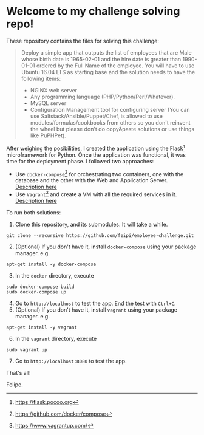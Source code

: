 # Welcome to my challenge solving repo!

These repository contains the files for solving this challenge:

> Deploy a simple app that outputs the list of employees that are Male whose birth date is 1965-02-01 and the hire date is greater than 1990-01-01 ordered by the Full Name of the employee.
>  You will have to use Ubuntu 16.04 LTS as starting base and the solution needs to have the following items:
>
>  - NGINX web server
>  - Any programming language (PHP/Python/Perl/Whatever).
>  - MySQL server
>  - Configuration Management tool for configuring server (You can use Saltstack/Ansible/Puppet/Chef, is allowed to use modules/formulas/cookbooks from others so you don't reinvent the wheel but please don't do copy&paste solutions or use things like PuPHPet).

After weighing the posibilities, I created the application using the Flask[^1] microframework for Python. Once the application was functional, it was time for the deployment phase. I followed two approaches:

 - Use `docker-compose`[^2] for orchestrating two containers, one with the database and the other with the Web and Application Server.
  [Description here](docker/README.md)
 - Use `Vagrant`[^3] and create a VM with all the required services in it.  
   [Description here](vagrant/README.md)

To run both solutions:

1. Clone this repository, and its submodules. It will take a while.
```
git clone --recursive https://github.com/fzipi/employee-challenge.git
```
2. (Optional) If you don't have it, install `docker-compose` using your package manager. e.g.
```
apt-get install -y docker-compose
```
3. In the `docker` directory, execute
```
sudo docker-compose build
sudo docker-compose up
```
4. Go to `http://localhost` to test the app. End the test with `Ctrl+C`.
5. (Optional) If you don't have it, install `vagrant` using your package manager.
e.g.
```
apt-get install -y vagrant
```
6. In the `vagrant` directory, execute
```
sudo vagrant up
```
7. Go to `http://localhost:8080` to test the app.

That's all!

Felipe.

[^1]: https://flask.pocoo.org
[^2]: https://github.com/docker/compose
[^3]: https://www.vagrantup.com/
